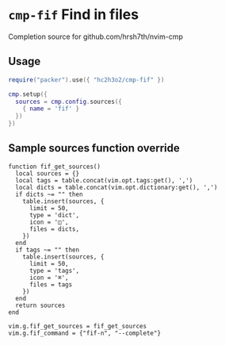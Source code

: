 <!-- cSpell:ignore nvim -->

# `cmp-fif` Find in files

Completion source for github.com/hrsh7th/nvim-cmp

## Usage

```lua
require("packer").use({ "hc2h3o2/cmp-fif" })

cmp.setup({
  sources = cmp.config.sources({
    { name = 'fif' }
  })
})
```

## Sample sources function override

```
function fif_get_sources()
  local sources = {}
  local tags = table.concat(vim.opt.tags:get(), ',')
  local dicts = table.concat(vim.opt.dictionary:get(), ',')
  if dicts ~= "" then
    table.insert(sources, {
      limit = 50,
      type = 'dict',
      icon = '◫',
      files = dicts,
    })
  end
  if tags ~= "" then
    table.insert(sources, {
      limit = 50,
      type = 'tags',
      icon = '⌘',
      files = tags
    })
  end
  return sources
end

vim.g.fif_get_sources = fif_get_sources
vim.g.fif_command = {"fif-n", "--complete"}
```
